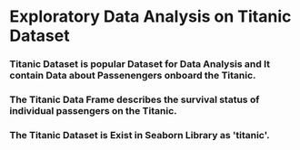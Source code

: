 # Exploratory Data Analysis on Titanic Dataset
### Titanic Dataset is popular Dataset for Data Analysis and It contain Data about Passenengers onboard the Titanic.
### The Titanic Data Frame describes the survival status of individual passengers on the Titanic.

### The Titanic Dataset is Exist in Seaborn Library as 'titanic'.